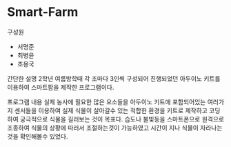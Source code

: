 # Smart-Farm

구성원
* 서명준
* 최병윤
* 조용국

간단한 설명
2학년 여름방학때 각 조마다 3인씩 구성되어 진행되었던 아두이노 키트를 이용하여 스마트팜을 제작한 프로그램이다.

프로그램 내용
실제 농사에 필요한 많은 요소들을 아두이노 키트에 포함되어있는 여러가지 센서들을 이용하여 실제 식물이 살아갈수 있는 적합한 환경을 
키트로 제작하고 코딩하여 궁극적으로 식물을 길러보는 것이 목표다.
습도나 불빛등을 스마트폰으로 원격으로 조종하여 식물의 상황에 따러서 조절하는것이 가능하였고 시간이 지나 식물이 자라나는 것을 확인해볼수 있었다.
